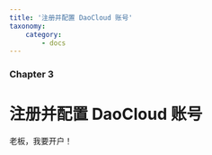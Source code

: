 ```yaml
---
title: '注册并配置 DaoCloud 账号'
taxonomy:
    category:
        - docs
---
```


### Chapter 3

# 注册并配置 DaoCloud 账号 

老板，我要开户！
